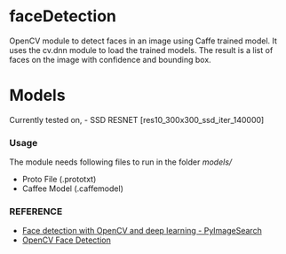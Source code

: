 # faceDetection
OpenCV module to detect faces in an image using Caffe trained model. 
It uses the cv.dnn module to load the trained models. 
The result is a list of faces on the image with confidence and bounding box. 

# Models
Currently tested on,
    - SSD RESNET [res10_300x300_ssd_iter_140000]

### Usage
The module needs following files to run in the folder *models/*
-   Proto File      (.prototxt)
-   Caffee Model    (.caffemodel)

### REFERENCE
- [Face detection with OpenCV and deep learning - PyImageSearch](https://www.pyimagesearch.com/2018/02/26/face-detection-with-opencv-and-deep-learning/)
- [OpenCV Face Detection](https://github.com/opencv/opencv/tree/master/samples/dnn/face_detector)